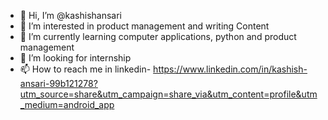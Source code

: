 - 👋 Hi, I’m @kashishansari
- 👀 I’m interested in product management and writing Content
- 🌱 I’m currently learning computer applications, python and product management 
- 💞️ I’m looking for internship
- 📫 How to reach me in linkedin- https://www.linkedin.com/in/kashish-ansari-99b121278?utm_source=share&utm_campaign=share_via&utm_content=profile&utm_medium=android_app


<!---
kashishansari/kashishansari is a ✨ special ✨ repository because its `README.md` (this file) appears on your GitHub profile.
You can click the Preview link to take a look at your changes.
--->
